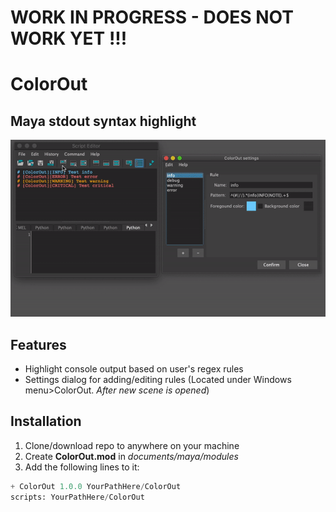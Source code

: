 # WORK IN PROGRESS - DOES NOT WORK YET !!!

# ColorOut

## Maya stdout syntax highlight

![demo](images/demo.gif)

## Features

- Highlight console output based on user's regex rules
- Settings dialog for adding/editing rules (Located under Windows menu>ColorOut. *After new scene is opened*)

## Installation

 1. Clone/download repo to anywhere on your machine
 2. Create **ColorOut.mod** in *documents/maya/modules*
 3. Add the following lines to it:

```python
+ ColorOut 1.0.0 YourPathHere/ColorOut
scripts: YourPathHere/ColorOut
```
